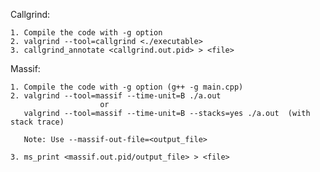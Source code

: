 Callgrind:

    1. Compile the code with -g option
    2. valgrind --tool=callgrind <./executable> 
    3. callgrind_annotate <callgrind.out.pid> > <file>

Massif:

    1. Compile the code with -g option (g++ -g main.cpp)
    2. valgrind --tool=massif --time-unit=B ./a.out
                        or
       valgrind --tool=massif --time-unit=B --stacks=yes ./a.out  (with stack trace)

       Note: Use --massif-out-file=<output_file>

    3. ms_print <massif.out.pid/output_file> > <file>
